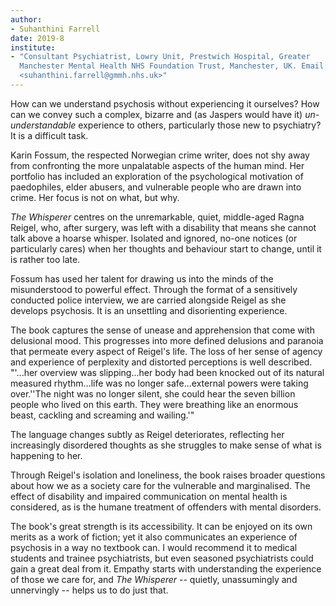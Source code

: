 ```yaml
---
author:
- Suhanthini Farrell
date: 2019-8
institute:
- "Consultant Psychiatrist, Lowry Unit, Prestwich Hospital, Greater
  Manchester Mental Health NHS Foundation Trust, Manchester, UK. Email:
  <suhanthini.farrell@gmmh.nhs.uk>"
---
```


How can we understand psychosis without experiencing it ourselves? How
can we convey such a complex, bizarre and (as Jaspers would have it)
*un-understandable* experience to others, particularly those new to
psychiatry? It is a difficult task.

Karin Fossum, the respected Norwegian crime writer, does not shy away
from confronting the more unpalatable aspects of the human mind. Her
portfolio has included an exploration of the psychological motivation of
paedophiles, elder abusers, and vulnerable people who are drawn into
crime. Her focus is not on what, but why.

*The Whisperer* centres on the unremarkable, quiet, middle-aged Ragna
Reigel, who, after surgery, was left with a disability that means she
cannot talk above a hoarse whisper. Isolated and ignored, no-one notices
(or particularly cares) when her thoughts and behaviour start to change,
until it is rather too late.

Fossum has used her talent for drawing us into the minds of the
misunderstood to powerful effect. Through the format of a sensitively
conducted police interview, we are carried alongside Reigel as she
develops psychosis. It is an unsettling and disorienting experience.

The book captures the sense of unease and apprehension that come with
delusional mood. This progresses into more defined delusions and
paranoia that permeate every aspect of Reigel\'s life. The loss of her
sense of agency and experience of perplexity and distorted perceptions
is well described. "'...her overview was slipping...her body had been
knocked out of its natural measured rhythm...life was no longer
safe...external powers were taking over.''The night was no longer
silent, she could hear the seven billion people who lived on this earth.
They were breathing like an enormous beast, cackling and screaming and
wailing.'"

The language changes subtly as Reigel deteriorates, reflecting her
increasingly disordered thoughts as she struggles to make sense of what
is happening to her.

Through Reigel\'s isolation and loneliness, the book raises broader
questions about how we as a society care for the vulnerable and
marginalised. The effect of disability and impaired communication on
mental health is considered, as is the humane treatment of offenders
with mental disorders.

The book\'s great strength is its accessibility. It can be enjoyed on
its own merits as a work of fiction; yet it also communicates an
experience of psychosis in a way no textbook can. I would recommend it
to medical students and trainee psychiatrists, but even seasoned
psychiatrists could gain a great deal from it. Empathy starts with
understanding the experience of those we care for, and *The Whisperer*
-- quietly, unassumingly and unnervingly -- helps us to do just that.
